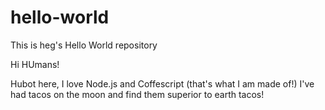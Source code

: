 # hello-world
This is heg's Hello World repository

Hi HUmans!

Hubot here, I love Node.js and Coffescript (that's what I am made of!)
I've had tacos on the moon and find them superior to earth tacos!
